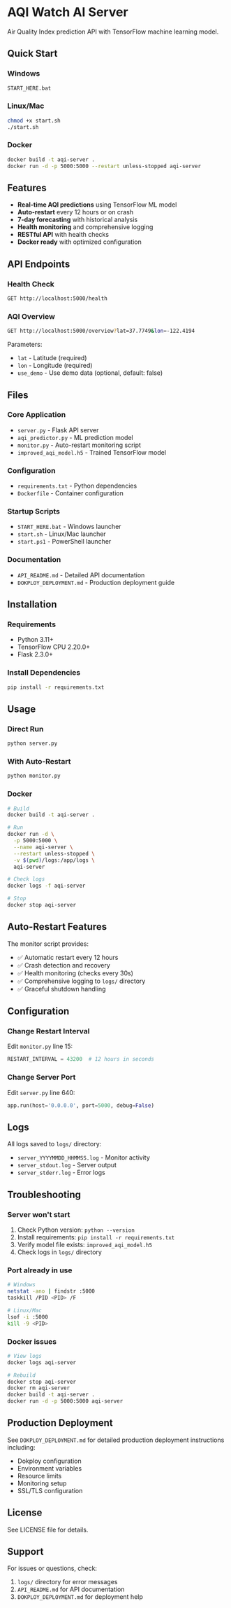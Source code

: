 # AQI Watch AI Server

Air Quality Index prediction API with TensorFlow machine learning model.

## Quick Start

### Windows
```cmd
START_HERE.bat
```

### Linux/Mac
```bash
chmod +x start.sh
./start.sh
```

### Docker
```bash
docker build -t aqi-server .
docker run -d -p 5000:5000 --restart unless-stopped aqi-server
```

## Features

- **Real-time AQI predictions** using TensorFlow ML model
- **Auto-restart** every 12 hours or on crash
- **7-day forecasting** with historical analysis
- **Health monitoring** and comprehensive logging
- **RESTful API** with health checks
- **Docker ready** with optimized configuration

## API Endpoints

### Health Check
```bash
GET http://localhost:5000/health
```

### AQI Overview
```bash
GET http://localhost:5000/overview?lat=37.7749&lon=-122.4194
```

Parameters:
- `lat` - Latitude (required)
- `lon` - Longitude (required)
- `use_demo` - Use demo data (optional, default: false)

## Files

### Core Application
- `server.py` - Flask API server
- `aqi_predictor.py` - ML prediction model
- `monitor.py` - Auto-restart monitoring script
- `improved_aqi_model.h5` - Trained TensorFlow model

### Configuration
- `requirements.txt` - Python dependencies
- `Dockerfile` - Container configuration

### Startup Scripts
- `START_HERE.bat` - Windows launcher
- `start.sh` - Linux/Mac launcher
- `start.ps1` - PowerShell launcher

### Documentation
- `API_README.md` - Detailed API documentation
- `DOKPLOY_DEPLOYMENT.md` - Production deployment guide

## Installation

### Requirements
- Python 3.11+
- TensorFlow CPU 2.20.0+
- Flask 2.3.0+

### Install Dependencies
```bash
pip install -r requirements.txt
```

## Usage

### Direct Run
```bash
python server.py
```

### With Auto-Restart
```bash
python monitor.py
```

### Docker
```bash
# Build
docker build -t aqi-server .

# Run
docker run -d \
  -p 5000:5000 \
  --name aqi-server \
  --restart unless-stopped \
  -v $(pwd)/logs:/app/logs \
  aqi-server

# Check logs
docker logs -f aqi-server

# Stop
docker stop aqi-server
```

## Auto-Restart Features

The monitor script provides:
- ✅ Automatic restart every 12 hours
- ✅ Crash detection and recovery
- ✅ Health monitoring (checks every 30s)
- ✅ Comprehensive logging to `logs/` directory
- ✅ Graceful shutdown handling

## Configuration

### Change Restart Interval
Edit `monitor.py` line 15:
```python
RESTART_INTERVAL = 43200  # 12 hours in seconds
```

### Change Server Port
Edit `server.py` line 640:
```python
app.run(host='0.0.0.0', port=5000, debug=False)
```

## Logs

All logs saved to `logs/` directory:
- `server_YYYYMMDD_HHMMSS.log` - Monitor activity
- `server_stdout.log` - Server output
- `server_stderr.log` - Error logs

## Troubleshooting

### Server won't start
1. Check Python version: `python --version`
2. Install requirements: `pip install -r requirements.txt`
3. Verify model file exists: `improved_aqi_model.h5`
4. Check logs in `logs/` directory

### Port already in use
```bash
# Windows
netstat -ano | findstr :5000
taskkill /PID <PID> /F

# Linux/Mac
lsof -i :5000
kill -9 <PID>
```

### Docker issues
```bash
# View logs
docker logs aqi-server

# Rebuild
docker stop aqi-server
docker rm aqi-server
docker build -t aqi-server .
docker run -d -p 5000:5000 aqi-server
```

## Production Deployment

See `DOKPLOY_DEPLOYMENT.md` for detailed production deployment instructions including:
- Dokploy configuration
- Environment variables
- Resource limits
- Monitoring setup
- SSL/TLS configuration

## License

See LICENSE file for details.

## Support

For issues or questions, check:
1. `logs/` directory for error messages
2. `API_README.md` for API documentation
3. `DOKPLOY_DEPLOYMENT.md` for deployment help
